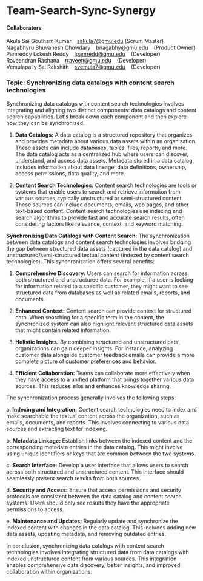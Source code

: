 # Team-Search-Sync-Synergy

#### Collaborators
Akula	Sai Goutham Kumar	&ensp; sakula7@gmu.edu    (Scrum Master)  &ensp;    </br>
Nagabhyru	Bhuvanesh Chowdary		 &ensp;    bnagabhy@gmu.edu  &ensp;  (Product Owner)</br>
Pamreddy	Lokesh Reddy	     &ensp;     lpamredd@gmu.edu &ensp;	      (Developer)	</br>
Raveendran	Rachana				     &ensp;    rraveen@gmu.edu &ensp;        (Developer) </br>
Vemulapally	Sai Rakshith	   &ensp;      svemula7@gmu.edu &ensp;		  (Developer) </br>

### Topic: Synchronizing data catalogs with content search technologies

Synchronizing data catalogs with content search technologies involves integrating and aligning two distinct components: data catalogs and content search capabilities. Let's break down each component and then explore how they can be synchronized.

1. **Data Catalogs:**
A data catalog is a structured repository that organizes and provides metadata about various data assets within an organization. These assets can include databases, tables, files, reports, and more. The data catalog acts as a centralized hub where users can discover, understand, and access data assets. Metadata stored in a data catalog includes information about data lineage, data definitions, ownership, access permissions, data quality, and more.

2. **Content Search Technologies:**
Content search technologies are tools or systems that enable users to search and retrieve information from various sources, typically unstructured or semi-structured content. These sources can include documents, emails, web pages, and other text-based content. Content search technologies use indexing and search algorithms to provide fast and accurate search results, often considering factors like relevance, context, and keyword matching.

**Synchronizing Data Catalogs with Content Search:**
The synchronization between data catalogs and content search technologies involves bridging the gap between structured data assets (captured in the data catalog) and unstructured/semi-structured textual content (indexed by content search technologies). This synchronization offers several benefits:

1. **Comprehensive Discovery:** Users can search for information across both structured and unstructured data. For example, if a user is looking for information related to a specific customer, they might want to see structured data from databases as well as related emails, reports, and documents.

2. **Enhanced Context:** Content search can provide context for structured data. When searching for a specific term in the content, the synchronized system can also highlight relevant structured data assets that might contain related information.

3. **Holistic Insights:** By combining structured and unstructured data, organizations can gain deeper insights. For instance, analyzing customer data alongside customer feedback emails can provide a more complete picture of customer preferences and behavior.

4. **Efficient Collaboration:** Teams can collaborate more effectively when they have access to a unified platform that brings together various data sources. This reduces silos and enhances knowledge sharing.

The synchronization process generally involves the following steps:

a. **Indexing and Integration:** Content search technologies need to index and make searchable the textual content across the organization, such as emails, documents, and reports. This involves connecting to various data sources and extracting text for indexing.

b. **Metadata Linkage:** Establish links between the indexed content and the corresponding metadata entries in the data catalog. This might involve using unique identifiers or keys that are common between the two systems.

c. **Search Interface:** Develop a user interface that allows users to search across both structured and unstructured content. This interface should seamlessly present search results from both sources.

d. **Security and Access:** Ensure that access permissions and security protocols are consistent between the data catalog and content search systems. Users should only see results they have the appropriate permissions to access.

e. **Maintenance and Updates:** Regularly update and synchronize the indexed content with changes in the data catalog. This includes adding new data assets, updating metadata, and removing outdated entries.

In conclusion, synchronizing data catalogs with content search technologies involves integrating structured data from data catalogs with indexed unstructured content from various sources. This integration enables comprehensive data discovery, better insights, and improved collaboration within organizations.
